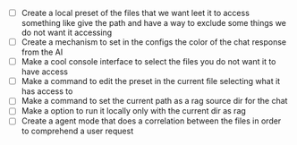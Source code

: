 - [ ] Create a local preset of the files that we want leet it to access something like give the path and have a way to exclude some things we do not want it accessing 
- [ ] Create a mechanism to set in the configs the color of the chat response from the AI
- [ ] Make a cool console interface to select the files you do not want it to have access 
- [ ] Make a command to edit the preset in the current file selecting what it has access to
- [ ] Make a command to set the current path as a rag source dir for the chat
- [ ] Make a option to run it locally only with the current dir as rag
- [ ] Create a agent mode that does a correlation between the files in order to comprehend a user request